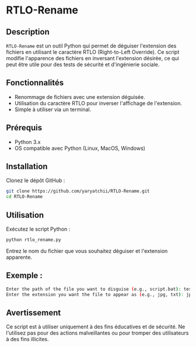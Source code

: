 # RTLO-Rename

## Description
`RTLO-Rename` est un outil Python qui permet de déguiser l'extension des fichiers en utilisant le caractère RTLO (Right-to-Left Override). Ce script modifie l'apparence des fichiers en inversant l'extension désirée, ce qui peut être utile pour des tests de sécurité et d'ingénierie sociale.

## Fonctionnalités
- Renommage de fichiers avec une extension déguisée.
- Utilisation du caractère RTLO pour inverser l'affichage de l'extension.
- Simple à utiliser via un terminal.

## Prérequis
- Python 3.x
- OS compatible avec Python (Linux, MacOS, Windows)

## Installation
Clonez le dépôt GitHub :
```bash
git clone https://github.com/yaryatchii/RTLO-Rename.git
cd RTLO-Rename

```
## Utilisation
Exécutez le script Python :
```bash
python rtlo_rename.py
```
Entrez le nom du fichier que vous souhaitez déguiser et l'extension apparente.
## Exemple :
```bash
Enter the path of the file you want to disguise (e.g., script.bat): test.txt
Enter the extension you want the file to appear as (e.g., jpg, txt): jpg
```

## Avertissement
Ce script est à utiliser uniquement à des fins éducatives et de sécurité. Ne l'utilisez pas pour des actions malveillantes ou pour tromper des utilisateurs à des fins illicites.
